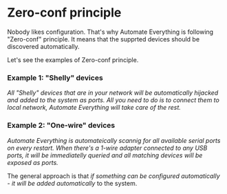 # Zero-conf principle

Nobody likes configuration. That's why Automate Everything is following "Zero-conf" principle. It means that the supprted devices should be discovered automatically.

Let's see the examples of Zero-conf principle.

### Example 1: "Shelly" devices
_All "Shelly" devices that are in your network will be automatically hijacked and added to the system as ports. All you need to do is to connect them to local network, Automate Everything will take care of the rest._

### Example 2: "One-wire" devices
_Automate Everything is automateically scannig for all available serial ports on every restart. When there's a 1-wire adapter connected to any USB ports, it will be immediatelly queried and all matching devices will be exposed as ports._

The general approach is that *if something can be configured automatically - it will be added automatically* to the system.
